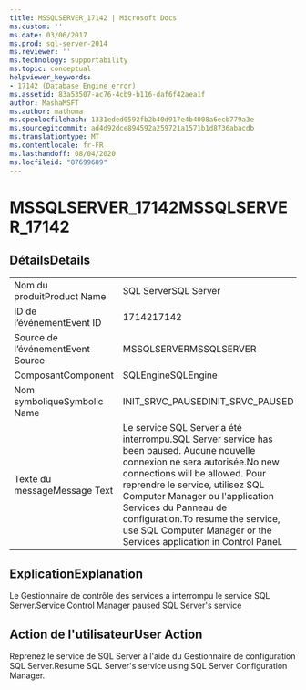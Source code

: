 ```yaml
---
title: MSSQLSERVER_17142 | Microsoft Docs
ms.custom: ''
ms.date: 03/06/2017
ms.prod: sql-server-2014
ms.reviewer: ''
ms.technology: supportability
ms.topic: conceptual
helpviewer_keywords:
- 17142 (Database Engine error)
ms.assetid: 83a53507-ac76-4cb9-b116-daf6f42aea1f
author: MashaMSFT
ms.author: mathoma
ms.openlocfilehash: 1331eded0592fb2b40d917e4b4008a6ecb779a3e
ms.sourcegitcommit: ad4d92dce894592a259721a1571b1d8736abacdb
ms.translationtype: MT
ms.contentlocale: fr-FR
ms.lasthandoff: 08/04/2020
ms.locfileid: "87699689"
---
```

# <a name="mssqlserver_17142"></a><span data-ttu-id="a940a-102">MSSQLSERVER_17142</span><span class="sxs-lookup"><span data-stu-id="a940a-102">MSSQLSERVER_17142</span></span>
    
## <a name="details"></a><span data-ttu-id="a940a-103">Détails</span><span class="sxs-lookup"><span data-stu-id="a940a-103">Details</span></span>  
  
|||  
|-|-|  
|<span data-ttu-id="a940a-104">Nom du produit</span><span class="sxs-lookup"><span data-stu-id="a940a-104">Product Name</span></span>|<span data-ttu-id="a940a-105">SQL Server</span><span class="sxs-lookup"><span data-stu-id="a940a-105">SQL Server</span></span>|  
|<span data-ttu-id="a940a-106">ID de l’événement</span><span class="sxs-lookup"><span data-stu-id="a940a-106">Event ID</span></span>|<span data-ttu-id="a940a-107">17142</span><span class="sxs-lookup"><span data-stu-id="a940a-107">17142</span></span>|  
|<span data-ttu-id="a940a-108">Source de l’événement</span><span class="sxs-lookup"><span data-stu-id="a940a-108">Event Source</span></span>|<span data-ttu-id="a940a-109">MSSQLSERVER</span><span class="sxs-lookup"><span data-stu-id="a940a-109">MSSQLSERVER</span></span>|  
|<span data-ttu-id="a940a-110">Composant</span><span class="sxs-lookup"><span data-stu-id="a940a-110">Component</span></span>|<span data-ttu-id="a940a-111">SQLEngine</span><span class="sxs-lookup"><span data-stu-id="a940a-111">SQLEngine</span></span>|  
|<span data-ttu-id="a940a-112">Nom symbolique</span><span class="sxs-lookup"><span data-stu-id="a940a-112">Symbolic Name</span></span>|<span data-ttu-id="a940a-113">INIT_SRVC_PAUSED</span><span class="sxs-lookup"><span data-stu-id="a940a-113">INIT_SRVC_PAUSED</span></span>|  
|<span data-ttu-id="a940a-114">Texte du message</span><span class="sxs-lookup"><span data-stu-id="a940a-114">Message Text</span></span>|<span data-ttu-id="a940a-115">Le service SQL Server a été interrompu.</span><span class="sxs-lookup"><span data-stu-id="a940a-115">SQL Server service has been paused.</span></span> <span data-ttu-id="a940a-116">Aucune nouvelle connexion ne sera autorisée.</span><span class="sxs-lookup"><span data-stu-id="a940a-116">No new connections will be allowed.</span></span> <span data-ttu-id="a940a-117">Pour reprendre le service, utilisez SQL Computer Manager ou l'application Services du Panneau de configuration.</span><span class="sxs-lookup"><span data-stu-id="a940a-117">To resume the service, use SQL Computer Manager or the Services application in Control Panel.</span></span>|  
  
## <a name="explanation"></a><span data-ttu-id="a940a-118">Explication</span><span class="sxs-lookup"><span data-stu-id="a940a-118">Explanation</span></span>  
 <span data-ttu-id="a940a-119">Le Gestionnaire de contrôle des services a interrompu le service SQL Server.</span><span class="sxs-lookup"><span data-stu-id="a940a-119">Service Control Manager paused SQL Server's service</span></span>  
  
## <a name="user-action"></a><span data-ttu-id="a940a-120">Action de l'utilisateur</span><span class="sxs-lookup"><span data-stu-id="a940a-120">User Action</span></span>  
 <span data-ttu-id="a940a-121">Reprenez le service de SQL Server à l'aide du Gestionnaire de configuration SQL Server.</span><span class="sxs-lookup"><span data-stu-id="a940a-121">Resume SQL Server's service using SQL Server Configuration Manager.</span></span>  
  
  
